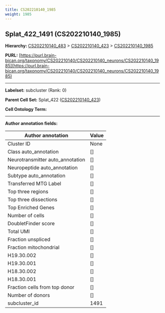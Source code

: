```yaml
---
title: CS202210140_1985
weight: 1985
---
```

## Splat_422_1491 (CS202210140_1985)
<b>Hierarchy: </b>
[CS202210140_483](../CS202210140_483) >
[CS202210140_423](../CS202210140_423) >
[CS202210140_1985](../CS202210140_1985)

**PURL:** [https://purl.brain-bican.org/taxonomy/CS202210140/CS202210140_neurons/CS202210140_1985](https://purl.brain-bican.org/taxonomy/CS202210140/CS202210140_neurons/CS202210140_1985)

---


**Labelset:** subcluster (Rank: 0)

**Parent Cell Set:** Splat_422 ([CS202210140_423](../CS202210140_423))



**Cell Ontology Term:** 

[MARKER GENES.]: #


---

[TRANSFERRED ANNOTATIONS.]: #


[AUTHOR ANNOTATION FIELDS.]: #


**Author annotation fields:**

| Author annotation | Value |
|-------------------|-------|
|Cluster ID|None|
|Class auto_annotation|[]|
|Neurotransmitter auto_annotation|[]|
|Neuropeptide auto_annotation|[]|
|Subtype auto_annotation|[]|
|Transferred MTG Label|[]|
|Top three regions|[]|
|Top three dissections|[]|
|Top Enriched Genes|[]|
|Number of cells|[]|
|DoubletFinder score|[]|
|Total UMI|[]|
|Fraction unspliced|[]|
|Fraction mitochondrial|[]|
|H19.30.002|[]|
|H19.30.001|[]|
|H18.30.002|[]|
|H18.30.001|[]|
|Fraction cells from top donor|[]|
|Number of donors|[]|
|subcluster_id|1491|

